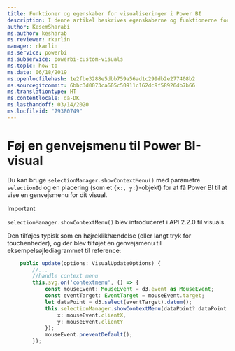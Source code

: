 ```yaml
---
title: Funktioner og egenskaber for visualiseringer i Power BI
description: I denne artikel beskrives egenskaberne og funktionerne for visualiseringer i Power BI.
author: KesemSharabi
ms.author: kesharab
ms.reviewer: rkarlin
manager: rkarlin
ms.service: powerbi
ms.subservice: powerbi-custom-visuals
ms.topic: how-to
ms.date: 06/18/2019
ms.openlocfilehash: 1e2fbe3288e5dbb759a56ad1c299db2e277408b2
ms.sourcegitcommit: 6bbc3d0073ca605c50911c162dc9f58926db7b66
ms.translationtype: HT
ms.contentlocale: da-DK
ms.lasthandoff: 03/14/2020
ms.locfileid: "79380749"
---
```

# <a name="add-context-menu-to-power-bi-visual"></a>Føj en genvejsmenu til Power BI-visual

Du kan bruge `selectionManager.showContextMenu()` med parametre `selectionId` og en placering (som et `{x:, y:}`-objekt) for at få Power BI til at vise en genvejsmenu for dit visual.

> [!IMPORTANT]
> `selectionManager.showContextMenu()` blev introduceret i API 2.2.0 til visuals.

Den tilføjes typisk som en højreklikhændelse (eller langt tryk for touchenheder), og der blev tilføjet en genvejsmenu til eksempelsøjlediagrammet til reference:

```typescript
    public update(options: VisualUpdateOptions) {
        //...
        //handle context menu
        this.svg.on('contextmenu', () => {
            const mouseEvent: MouseEvent = d3.event as MouseEvent;
            const eventTarget: EventTarget = mouseEvent.target;
            let dataPoint = d3.select(eventTarget).datum();
            this.selectionManager.showContextMenu(dataPoint? dataPoint.selectionId : {}, {
                x: mouseEvent.clientX,
                y: mouseEvent.clientY
            });
            mouseEvent.preventDefault();
        });
```
